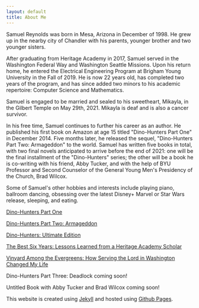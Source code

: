 ```yaml
---
layout: default
title: About Me
---
```




Samuel Reynolds was born in Mesa, Arizona in December of 1998. He grew up in the nearby city of Chandler with his parents, younger brother and two younger sisters.      

After graduating from Heritage Academy in 2017, Samuel served in the Washington Federal Way and Washington Seattle Missions. Upon his return home, he entered the Electrical Engineering Program at Brigham Young University in the Fall of 2019. He is now 22 years old, has completed two years of the program, and has since added two minors to his academic repertoire: Computer Science and Mathematics.

Samuel is engaged to be married and sealed to his sweetheart, Mikayla, in the Gilbert Temple on May 29th, 2021. Mikayla is deaf and is also a cancer survivor.

In his free time, Samuel continues to further his career as an author. He published his first book on Amazon at age 15 titled "Dino-Hunters Part One" in December 2014. Five months later, he released the sequel, "Dino-Hunters Part Two: Armageddon" to the world. Samuel has written five books in total, with two final novels anticipated to arrive before the end of 2021: one will be the final installment of the "Dino-Hunters" series; the other will be a book he is co-writing with his friend, Abby Tucker, and with the help of BYU Professor and Second Counselor of the General Young Men's Presidency of the Church, Brad Wilcox.

Some of Samuel's other hobbies and interests include playing piano, ballroom dancing, obsessing over the latest Disney+ Marvel or Star Wars release, sleeping, and eating. 

[Dino-Hunters Part One](https://www.amazon.com/Dino-Hunters-Part-Long-Lost-Secrets/dp/1505372496/ref=sr_1_4?dchild=1&qid=1619575958&refinements=p_27%3ASamuel+M.+Reynolds&s=books&sr=1-4&text=Samuel+M.+Reynolds)

[Dino-Hunters Part Two: Armageddon](https://www.amazon.com/Dino-Hunters-Part-Two-Armageddon-Secrets/dp/1505642582/ref=sr_1_3?dchild=1&qid=1619576065&refinements=p_27%3ASamuel+M.+Reynolds&s=books&sr=1-3&text=Samuel+M.+Reynolds)

[Dino-Hunters: Ultimate Edition](https://www.amazon.com/Dino-Hunters-Ultimate-Long-Lost-Secret/dp/1548274917/ref=sr_1_2?dchild=1&qid=1619575958&refinements=p_27%3ASamuel+M.+Reynolds&s=books&sr=1-2&text=Samuel+M.+Reynolds)

[The Best Six Years: Lessons Learned from a Heritage Academy Scholar](https://www.amazon.com/Best-Six-Years-Lessons-Heritage/dp/1522949380/ref=pd_sbs_1?pd_rd_w=rVha3&pf_rd_p=651d64d1-3c73-45b6-ae09-e545600e3a22&pf_rd_r=A3F4F830ED6VSE1KK23T&pd_rd_r=6bcfd336-7831-472a-92b8-04c70efb6348&pd_rd_wg=q7wEC&pd_rd_i=1522949380&psc=1)

[Vinyard Among the Evergreens: How Serving the Lord in Washington Changed My Life](https://www.amazon.com/Vineyard-Among-Evergreens-Serving-Washington/dp/1070707708/ref=sr_1_7?dchild=1&qid=1619576189&refinements=p_27%3ASamuel+M.+Reynolds&s=books&sr=1-7&text=Samuel+M.+Reynolds)

Dino-Hunters Part Three: Deadlock coming soon!

Untitled Book with Abby Tucker and Brad Wilcox coming soon! 



This website is created using [Jekyll](https://jekyllrb.com/) and hosted using [Github Pages](https://pages.github.com/).